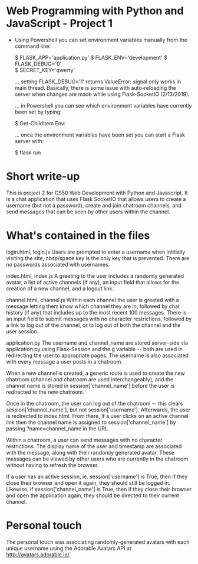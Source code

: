 # Web Programming with Python and JavaScript - Project 1

- Using Powershell you can set environment variables manually from the command line:

  $ FLASK_APP='application.py'
  $ FLASK_ENV='development'
  $ FLASK_DEBUG='0'   
  $ SECRET_KEY='qwerty'

  ... setting FLASK_DEBUG='1' returns ValueError: signal only works in main thread. Basically, there is some issue with auto-reloading the server when changes are made while using Flask-SocketIO (2/13/2019).

  ... in Powershell you can see which environment variables have currently been set by typing:

  $ Get-ChildItem Env:

  ... once the environment variables have been set you can start a Flask server with:

  $ flask run

# Short write-up
This is project 2 for CS50 Web Development with Python and Javascript. It is a chat application that uses Flask SocketIO that allows users to create a username (but not a password), create and join chatroom channels, and send messages that can be seen by other users within the channel.

# What's contained in the files
login.html, login.js
Users are prompted to enter a username when intitially visiting the site, nbsp/space key is the only key that is prevented. There are no passwords associated with usernames.

index.html, index.js
A greeting to the user includes a randomly generated avatar, a list of active channels (if any), an input field that allows for the creation of a new channel, and a logout link.

channel.html, channel.js
Within each channel the user is greeted with a message letting them know which channel they are in, followed by chat history (if any) that includes up to the most recent 100 messages. There is an input field to submit messages with no character restrictions, followed by a link to log out of the channel, or to log out of both the channel and the user session.

application.py
The username and channel_name are stored server-side via application.py using Flask-Session and the g variable -- both are used in redirecting the user to appropriate pages. The username is also associated with every message a user posts in a chatroom.

When a new channel is created, a generic route is used to create the new chatroom (channel and chatroom are used interchangeably), and the channel name is stored in session['channel_name'] before the user is redirected to the new chatroom. 

Once in the chatroom, the user can log out of the chatroom -- this clears session['channel_name'], but not session['username']. Afterwards, the user is redirected to index.html. From there, if a user clicks on an active channel link then the channel name is assigned to session['channel_name'] by passing ?name=channel_name in the URL.

Within a chatroom, a user can send messages with no character restrictions. The display name of the user and timestamp are associated with the message, along with their randomly generated avatar. These messages can be viewed by other users who are currently in the chatroom without having to refresh the browser.

If a user has an active session, ie. session['username'] is True, then if they close their browser and open it again, they should still be logged in. Likewise, if session['channel_name'] is True, then if they close their browser and open the application again, they should be directed to their current channel.

# Personal touch
The personal touch was associating randomly-generated avatars with each unique username using the Adorable Avatars API at http://avatars.adorable.io/.